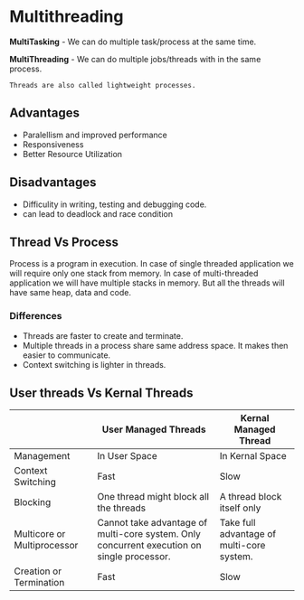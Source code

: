 # Multithreading

**MultiTasking** - We can do multiple task/process at the same time.

**MultiThreading** - We can do multiple jobs/threads with in the same process. 

```
Threads are also called lightweight processes.
```

## Advantages
- Paralellism and improved performance
- Responsiveness
- Better Resource Utilization

## Disadvantages
- Difficulity in writing, testing and debugging code.
- can lead to deadlock and race condition

## Thread Vs Process

Process is a program in execution. 
In case of single threaded application we will require only one stack from memory. In case of multi-threaded application we will have multiple stacks in memory.
But all the threads will have same heap, data and code. 

### Differences
- Threads are faster to create and terminate.
- Multiple threads in a process share same address space. It makes then easier to communicate.
- Context switching is lighter in threads.


## User threads Vs Kernal Threads

|                          | **User Managed Threads**  | **Kernal Managed Thread** |
| -----------------------  | ------------------------- | ------------------------ |
| Management | In User Space | In Kernal Space |
| Context Switching | Fast | Slow |
| Blocking | One thread might block all the threads | A thread block itself only |
| Multicore or Multiprocessor | Cannot take advantage of multi-core system. Only concurrent execution on single processor. | Take full advantage of multi-core system. |
| Creation or Termination | Fast | Slow |